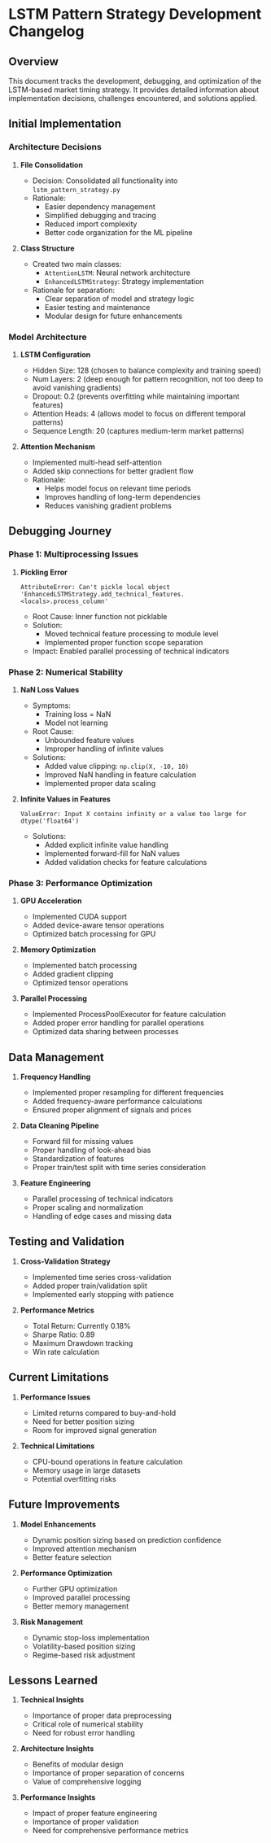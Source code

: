 # LSTM Pattern Strategy Development Changelog

## Overview
This document tracks the development, debugging, and optimization of the LSTM-based market timing strategy. It provides detailed information about implementation decisions, challenges encountered, and solutions applied.

## Initial Implementation

### Architecture Decisions
1. **File Consolidation**
   - Decision: Consolidated all functionality into `lstm_pattern_strategy.py`
   - Rationale: 
     - Easier dependency management
     - Simplified debugging and tracing
     - Reduced import complexity
     - Better code organization for the ML pipeline

2. **Class Structure**
   - Created two main classes:
     - `AttentionLSTM`: Neural network architecture
     - `EnhancedLSTMStrategy`: Strategy implementation
   - Rationale for separation:
     - Clear separation of model and strategy logic
     - Easier testing and maintenance
     - Modular design for future enhancements

### Model Architecture

1. **LSTM Configuration**
   - Hidden Size: 128 (chosen to balance complexity and training speed)
   - Num Layers: 2 (deep enough for pattern recognition, not too deep to avoid vanishing gradients)
   - Dropout: 0.2 (prevents overfitting while maintaining important features)
   - Attention Heads: 4 (allows model to focus on different temporal patterns)
   - Sequence Length: 20 (captures medium-term market patterns)

2. **Attention Mechanism**
   - Implemented multi-head self-attention
   - Added skip connections for better gradient flow
   - Rationale:
     - Helps model focus on relevant time periods
     - Improves handling of long-term dependencies
     - Reduces vanishing gradient problems

## Debugging Journey

### Phase 1: Multiprocessing Issues

1. **Pickling Error**
   ```
   AttributeError: Can't pickle local object 'EnhancedLSTMStrategy.add_technical_features.<locals>.process_column'
   ```
   - Root Cause: Inner function not picklable
   - Solution: 
     - Moved technical feature processing to module level
     - Implemented proper function scope separation
   - Impact: Enabled parallel processing of technical indicators

### Phase 2: Numerical Stability

1. **NaN Loss Values**
   - Symptoms: 
     - Training loss = NaN
     - Model not learning
   - Root Cause:
     - Unbounded feature values
     - Improper handling of infinite values
   - Solutions:
     - Added value clipping: `np.clip(X, -10, 10)`
     - Improved NaN handling in feature calculation
     - Implemented proper data scaling

2. **Infinite Values in Features**
   ```
   ValueError: Input X contains infinity or a value too large for dtype('float64')
   ```
   - Solutions:
     - Added explicit infinite value handling
     - Implemented forward-fill for NaN values
     - Added validation checks for feature calculations

### Phase 3: Performance Optimization

1. **GPU Acceleration**
   - Implemented CUDA support
   - Added device-aware tensor operations
   - Optimized batch processing for GPU

2. **Memory Optimization**
   - Implemented batch processing
   - Added gradient clipping
   - Optimized tensor operations

3. **Parallel Processing**
   - Implemented ProcessPoolExecutor for feature calculation
   - Added proper error handling for parallel operations
   - Optimized data sharing between processes

## Data Management

1. **Frequency Handling**
   - Implemented proper resampling for different frequencies
   - Added frequency-aware performance calculations
   - Ensured proper alignment of signals and prices

2. **Data Cleaning Pipeline**
   - Forward fill for missing values
   - Proper handling of look-ahead bias
   - Standardization of features
   - Proper train/test split with time series consideration

3. **Feature Engineering**
   - Parallel processing of technical indicators
   - Proper scaling and normalization
   - Handling of edge cases and missing data

## Testing and Validation

1. **Cross-Validation Strategy**
   - Implemented time series cross-validation
   - Added proper train/validation split
   - Implemented early stopping with patience

2. **Performance Metrics**
   - Total Return: Currently 0.18%
   - Sharpe Ratio: 0.89
   - Maximum Drawdown tracking
   - Win rate calculation

## Current Limitations

1. **Performance Issues**
   - Limited returns compared to buy-and-hold
   - Need for better position sizing
   - Room for improved signal generation

2. **Technical Limitations**
   - CPU-bound operations in feature calculation
   - Memory usage in large datasets
   - Potential overfitting risks

## Future Improvements

1. **Model Enhancements**
   - Dynamic position sizing based on prediction confidence
   - Improved attention mechanism
   - Better feature selection

2. **Performance Optimization**
   - Further GPU optimization
   - Improved parallel processing
   - Better memory management

3. **Risk Management**
   - Dynamic stop-loss implementation
   - Volatility-based position sizing
   - Regime-based risk adjustment

## Lessons Learned

1. **Technical Insights**
   - Importance of proper data preprocessing
   - Critical role of numerical stability
   - Need for robust error handling

2. **Architecture Insights**
   - Benefits of modular design
   - Importance of proper separation of concerns
   - Value of comprehensive logging

3. **Performance Insights**
   - Impact of proper feature engineering
   - Importance of proper validation
   - Need for comprehensive performance metrics
